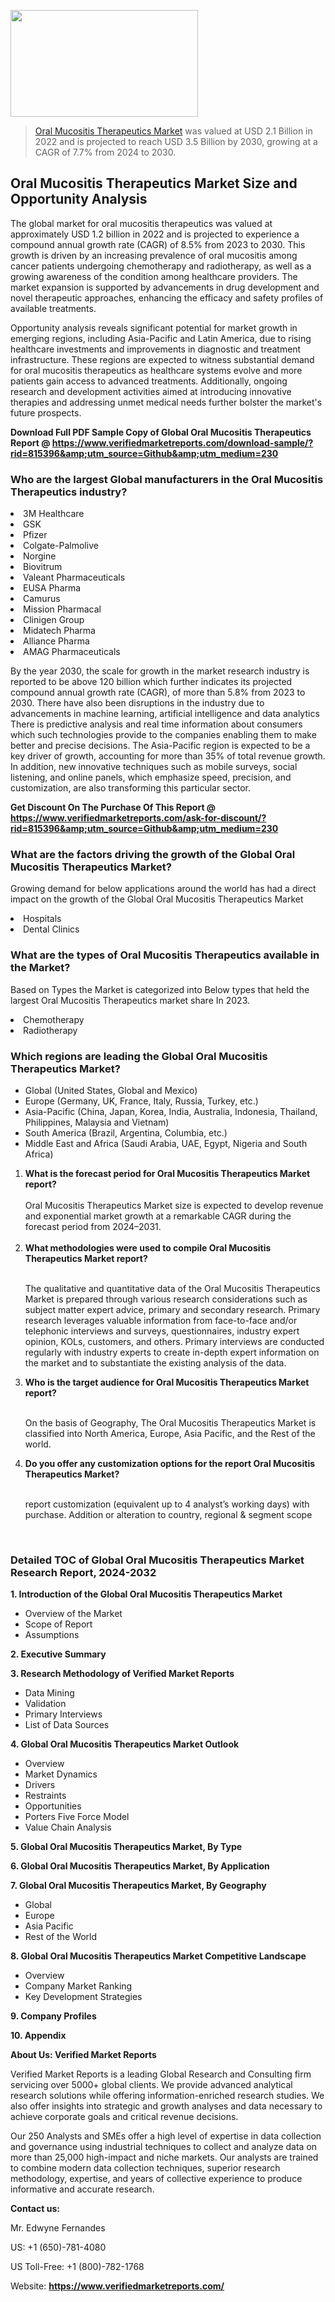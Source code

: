 <img src="https://ffe5etoiles.com/wp-content/uploads/2024/12/MST1-300x171.png" alt="" width="300" height="171" class="alignnone size-medium wp-image-20088" /><blockquote><p><p><a href="https://www.verifiedmarketreports.com/download-sample/?rid=815396&utm_source=Github&utm_medium=230" target="_blank">Oral Mucositis Therapeutics Market</a> was valued at USD 2.1 Billion in 2022 and is projected to reach USD 3.5 Billion by 2030, growing at a CAGR of 7.7% from 2024 to 2030.</p></blockquote><p><h2>Oral Mucositis Therapeutics Market Size and Opportunity Analysis</h2><p>The global market for oral mucositis therapeutics was valued at approximately USD 1.2 billion in 2022 and is projected to experience a compound annual growth rate (CAGR) of 8.5% from 2023 to 2030. This growth is driven by an increasing prevalence of oral mucositis among cancer patients undergoing chemotherapy and radiotherapy, as well as a growing awareness of the condition among healthcare providers. The market expansion is supported by advancements in drug development and novel therapeutic approaches, enhancing the efficacy and safety profiles of available treatments.</p><p>Opportunity analysis reveals significant potential for market growth in emerging regions, including Asia-Pacific and Latin America, due to rising healthcare investments and improvements in diagnostic and treatment infrastructure. These regions are expected to witness substantial demand for oral mucositis therapeutics as healthcare systems evolve and more patients gain access to advanced treatments. Additionally, ongoing research and development activities aimed at introducing innovative therapies and addressing unmet medical needs further bolster the market's future prospects.</p></p><p class=""><strong>Download Full PDF Sample Copy of Global Oral Mucositis Therapeutics Report @ <a href="https://www.verifiedmarketreports.com/download-sample/?rid=815396&amp;utm_source=Github&amp;utm_medium=230" target="_blank">https://www.verifiedmarketreports.com/download-sample/?rid=815396&amp;utm_source=Github&amp;utm_medium=230</a></strong></p><h3 id="" class="">Who are the largest Global manufacturers in the Oral Mucositis Therapeutics industry?</h3><p><li>3M Healthcare</li><li> GSK</li><li> Pfizer</li><li> Colgate-Palmolive</li><li> Norgine</li><li> Biovitrum</li><li> Valeant Pharmaceuticals</li><li> EUSA Pharma</li><li> Camurus</li><li> Mission Pharmacal</li><li> Clinigen Group</li><li> Midatech Pharma</li><li> Alliance Pharma</li><li> AMAG Pharmaceuticals</li></p><div class=""><div class="" dir="" data-message-author-role="" data-message-id="" data-message-model-slug=""><div class=""><div class=""><div class=""><div class="" dir="" data-message-author-role="" data-message-id="" data-message-model-slug=""><div class=""><div class=""><p>By the year 2030, the scale for growth in the market research industry is reported to be above 120 billion which further indicates its projected compound annual growth rate (CAGR), of more than 5.8% from 2023 to 2030. There have also been disruptions in the industry due to advancements in machine learning, artificial intelligence and data analytics There is predictive analysis and real time information about consumers which such technologies provide to the companies enabling them to make better and precise decisions. The Asia-Pacific region is expected to be a key driver of growth, accounting for more than 35% of total revenue growth. In addition, new innovative techniques such as mobile surveys, social listening, and online panels, which emphasize speed, precision, and customization, are also transforming this particular sector.</p><p><strong>Get Discount On The Purchase Of This Report @&nbsp; <a href="https://www.verifiedmarketreports.com/ask-for-discount/?rid=815396&amp;utm_source=Github&amp;utm_medium=230" target="_blank">https://www.verifiedmarketreports.com/ask-for-discount/?rid=815396&amp;utm_source=Github&amp;utm_medium=230</a></strong></p></div></div></div></div></div></div></div></div><h3 id="" class="">What are the factors driving the growth of the Global Oral Mucositis Therapeutics Market?</h3><p id="" class="">Growing demand for below applications around the world has had a direct impact on the growth of the Global Oral Mucositis Therapeutics Market</p><p id="" class=""><li>Hospitals</li><li> Dental Clinics</li></p><h3 id="" class="">What are the types of Oral Mucositis Therapeutics available in the Market?</h3><p id="" class="">Based on Types the Market is categorized into Below types that held the largest Oral Mucositis Therapeutics market share In 2023.</p><p id="" class=""><li>Chemotherapy</li><li> Radiotherapy</li></p><h3 id="" class="">Which regions are leading the Global Oral Mucositis Therapeutics Market?</h3><ul><li>Global (United States, Global and Mexico)</li><li>Europe (Germany, UK, France, Italy, Russia, Turkey, etc.)</li><li>Asia-Pacific (China, Japan, Korea, India, Australia, Indonesia, Thailand, Philippines, Malaysia and Vietnam)</li><li>South America (Brazil, Argentina, Columbia, etc.)</li><li>Middle East and Africa (Saudi Arabia, UAE, Egypt, Nigeria and South Africa)</li></ul><p><ol><li><strong>What is the forecast period for Oral Mucositis Therapeutics Market report?<br /></strong><br /><span data-sheets-root="1" data-sheets-value="{&quot;1&quot;:2,&quot;2&quot;:&quot;XXXX size is expected to develop revenue and exponential market growth at a remarkable CAGR during the forecast period from 2024&ndash;2030.&quot;}" data-sheets-userformat="{&quot;2&quot;:12674,&quot;4&quot;:{&quot;1&quot;:2,&quot;2&quot;:16776960},&quot;10&quot;:2,&quot;11&quot;:0,&quot;15&quot;:&quot;Arial&quot;,&quot;16&quot;:12}">Oral Mucositis Therapeutics Market size is expected to develop revenue and exponential market growth at a remarkable CAGR during the forecast period from 2024&ndash;2031.</span><br /><br /></li><li><strong>What methodologies were used to compile Oral Mucositis Therapeutics Market report?<br /><br /></strong><p>The qualitative and quantitative data of the&nbsp;Oral Mucositis Therapeutics Market is prepared through various research considerations such as subject matter expert advice, primary and secondary research. Primary research leverages valuable information from face-to-face and/or telephonic interviews and surveys, questionnaires, industry expert opinion, KOLs, customers, and others. Primary interviews are conducted regularly with industry experts to create in-depth expert information on the market and to substantiate the existing analysis of the data.&nbsp;</p></li><li><strong>Who is the target audience for Oral Mucositis Therapeutics Market report?<br /><br /></strong><p>On the basis of Geography, The&nbsp;Oral Mucositis Therapeutics Market is classified into North America, Europe, Asia Pacific, and the Rest of the world.</p></li><li><strong>Do you offer any customization options for the report Oral Mucositis Therapeutics Market?<br /><br /></strong><p>report customization (equivalent up to 4 analyst&rsquo;s working days) with purchase. Addition or alteration to country, regional &amp; segment scope</p><p>&nbsp;</p></li></ol></p><h3 id="" class="">Detailed TOC of Global Oral Mucositis Therapeutics Market Research Report, 2024-2032</h3><p id="" class=""><strong>1. Introduction of the Global Oral Mucositis Therapeutics Market</strong></p><ul><li>Overview of the Market</li><li>Scope of Report</li><li>Assumptions</li></ul><p id="" class=""><strong>2. Executive Summary</strong></p><p id="" class=""><strong>3. Research Methodology of&nbsp;Verified Market Reports</strong></p><ul><li>Data Mining</li><li>Validation</li><li>Primary Interviews</li><li>List of Data Sources</li></ul><p id="" class=""><strong>4. Global Oral Mucositis Therapeutics Market Outlook</strong></p><ul><li>Overview</li><li>Market Dynamics</li><li>Drivers</li><li>Restraints</li><li>Opportunities</li><li>Porters Five Force Model</li><li>Value Chain Analysis</li></ul><p id="" class=""><strong>5. Global Oral Mucositis Therapeutics Market, By&nbsp;Type</strong></p><p id="" class=""><strong>6. Global Oral Mucositis Therapeutics Market, By Application</strong></p><p id="" class=""><strong>7. Global Oral Mucositis Therapeutics Market, By Geography</strong></p><ul><li>Global</li><li>Europe</li><li>Asia Pacific</li><li>Rest of the World</li></ul><p id="" class=""><strong>8. Global Oral Mucositis Therapeutics Market Competitive Landscape</strong></p><ul><li>Overview</li><li>Company Market Ranking</li><li>Key Development Strategies</li></ul><p id="" class=""><strong>9. Company Profiles</strong></p><p id="" class=""><strong>10. Appendix</strong></p><p id="" class=""><strong>About Us: Verified Market Reports</strong></p><p id="" class="">Verified Market Reports is a leading Global Research and Consulting firm servicing over 5000+ global clients. We provide advanced analytical research solutions while offering information-enriched research studies. We also offer insights into strategic and growth analyses and data necessary to achieve corporate goals and critical revenue decisions.</p><p id="" class="">Our 250 Analysts and SMEs offer a high level of expertise in data collection and governance using industrial techniques to collect and analyze data on more than 25,000 high-impact and niche markets. Our analysts are trained to combine modern data collection techniques, superior research methodology, expertise, and years of collective experience to produce informative and accurate research.</p><p id="" class=""><strong>Contact us:</strong></p><p id="" class="">Mr. Edwyne Fernandes</p><p id="" class="">US: +1 (650)-781-4080</p><p id="" class="">US Toll-Free: +1 (800)-782-1768</p><p id="" class="">Website: <a target="" data-test-app-aware-link=""><strong>https://www.verifiedmarketreports.com/</strong></a></p>
